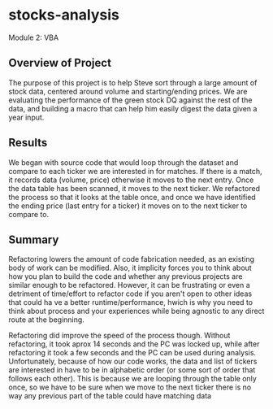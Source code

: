# stocks-analysis
Module 2: VBA

## Overview of Project

The purpose of this project is to help Steve sort through a large amount of stock data, centered around volume and starting/ending prices. We are evaluating the performance of the green stock DQ against the rest of the data, and building a macro that can help him easily digest the data given a year input.
## Results

We began with source code that would loop through the dataset and compare to each ticker we are interested in for matches. If there is a match, it records data (volume, price) otherwise it moves to the next entry. Once the data table has been scanned, it moves to the next ticker. We refactored the process so that it looks at the table once, and once we have identified the ending price (last entry for a ticker) it moves on to the next ticker to compare to.

## Summary


Refactoring lowers the amount of code fabrication needed, as an existing body of work can be modified. Also, it implicity forces you to think about how you plan to build the code and whether any previous projects are similar enough to be refactored. However, it can be frustrating or even a detriment of time/effort to refactor code if you aren't open to other ideas that could ha ve a better runtime/performance, hwich is why you need to think about process and your experiences while being agnostic to any direct route at the beginning.

Refactoring did improve the speed of the process though. Without refactoring, it took aprox 14 seconds and the PC was locked up, while after refactoring it took a few seconds and the PC can be used during analysis. Unfortunately, because of how our code works, the data and list of tickers are interested in have to be in alphabetic order (or some sort of order that follows each other). This is because we are looping through the table only once, so we have to be sure when we move to the next ticker there is no way any previous part of the table could have matching data

